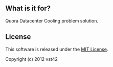 ## What is it for?

Quora Datacenter Cooling problem solution.

## License

This software is released under the [MIT License](http://opensource.org/licenses/MIT).

Copyright (c) 2012 vst42
